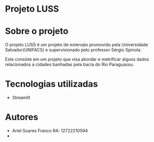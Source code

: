 # Projeto LUSS

# Sobre o projeto

O projeto LUSS é um projeto de extensão promovido pela Universidade Salvador(UNIFACS) e supervisionado pelo professor Sérgio Spinola.

Este consiste em um projeto que visa abordar e metrificar alguns dados relacionados a cidades banhadas pela bacia do Rio Paraguassu.

# Tecnologias utilizadas
- Streamlit

# Autores

- Ariel Soares Franco RA: 12722210594
- 

